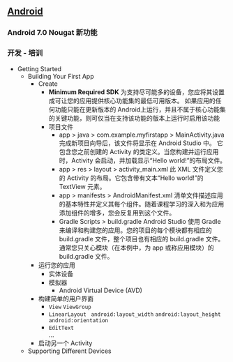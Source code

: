 [Android](https://developer.android.com/index.html)
---------------
### Android 7.0 Nougat 新功能

### 开发 - 培训
- Getting Started
    + Building Your First App
        * Create 
            - **Minimum Required SDK**  为支持尽可能多的设备，您应将其设置成可让您的应用提供核心功能集的最低可用版本。 如果应用的任何功能只能在更新版本的 Android上运行，并且不属于核心功能集的关键功能，则可仅当在支持该功能的版本上运行时启用该功能
            - 项目文件
                + app > java > com.example.myfirstapp > MainActivity.java  完成新项目向导后，该文件将显示在 Android Studio 中。 它包含您之前创建的 Activity 的类定义。当您构建并运行应用时，Activity 会启动，并加载显示“Hello world!”的布局文件。
                + app > res > layout > activity_main.xml  此 XML 文件定义您的 Activity 的布局。它包含带有文本“Hello world!”的 TextView 元素。
                + app > manifests > AndroidManifest.xml  清单文件描述应用的基本特性并定义其每个组件。随着课程学习的深入和为应用添加组件的增多，您会反复用到这个文件。
                + Gradle Scripts > build.gradle  Android Studio 使用 Gradle 来编译和构建您的应用。您的项目的每个模块都有相应的 build.gradle 文件，整个项目也有相应的 build.gradle 文件。 通常您只关心模块（在本例中，为 app 或称应用模块）的 build.gradle 文件。
        * 运行您的应用
            - 实体设备
            - 模拟器
                +  Android Virtual Device (AVD)
        * 构建简单的用户界面 
            - `View`  `ViewGroup`  
            - `LinearLayout`  ` android:layout_width`  `android:layout_height`  ` android:orientation`
            - `EditText`    
            ...
        * 启动另一个 Activity
    + Supporting Different Devices
